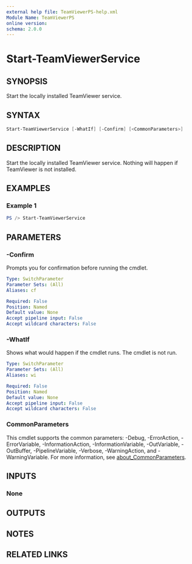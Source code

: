 ```yaml
---
external help file: TeamViewerPS-help.xml
Module Name: TeamViewerPS
online version:
schema: 2.0.0
---
```


# Start-TeamViewerService

## SYNOPSIS

Start the locally installed TeamViewer service.

## SYNTAX

```powershell
Start-TeamViewerService [-WhatIf] [-Confirm] [<CommonParameters>]
```

## DESCRIPTION

Start the locally installed TeamViewer service.
Nothing will happen if TeamViewer is not installed.

## EXAMPLES

### Example 1

```powershell
PS /> Start-TeamViewerService
```

## PARAMETERS

### -Confirm

Prompts you for confirmation before running the cmdlet.

```yaml
Type: SwitchParameter
Parameter Sets: (All)
Aliases: cf

Required: False
Position: Named
Default value: None
Accept pipeline input: False
Accept wildcard characters: False
```

### -WhatIf

Shows what would happen if the cmdlet runs.
The cmdlet is not run.

```yaml
Type: SwitchParameter
Parameter Sets: (All)
Aliases: wi

Required: False
Position: Named
Default value: None
Accept pipeline input: False
Accept wildcard characters: False
```

### CommonParameters

This cmdlet supports the common parameters: -Debug, -ErrorAction, -ErrorVariable, -InformationAction, -InformationVariable, -OutVariable, -OutBuffer, -PipelineVariable, -Verbose, -WarningAction, and -WarningVariable. For more information, see [about_CommonParameters](http://go.microsoft.com/fwlink/?LinkID=113216).

## INPUTS

### None

## OUTPUTS

## NOTES

## RELATED LINKS
